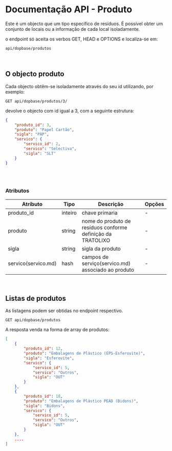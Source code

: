 # Documentação API - Produto

Este é um objecto que um tipo específico de resíduos.
É possível obter um conjunto de locais ou a informação de cada local isoladamente. 

o endpoint só aceita os verbos GET, HEAD e OPTIONS e localiza-se em:

```http request
api/dopbase/produtos
```


&nbsp;
## O objecto produto

Cada objecto obtêm-se isoladamente através do seu id utilizando, por exemplo:
 
```http request 
GET api/dopbase/produtos/3/
```
devolve o objecto com id igual a 3, com a seguinte estrutura:

```json 
{
    "produto_id": 3,
    "produto": "Papel Cartão",
    "sigla": "PAP",
    "servico": {
        "servico_id": 2,
        "servico": "Selectiva",
        "sigla": "SLT"
    }
}
    
```

&nbsp;
### Atributos

Atríbuto | Tipo | Descrição | Opções
-------- | ---- | --------- | ------
produto_id | inteiro | chave primaria | -  
produto | string | nome do produto de resíduos conforme definição da TRATOLIXO | -  
sigla | string | sigla da produto | -  
servico(servico.md) | hash | campos de serviço(servico.md) associado ao produto | -  

&nbsp;
## Listas de produtos

As listagens podem ser obtidas no endpoint respectivo.

```http request
GET api/dopbase/produtos
```
A resposta venda na forma de array de produtos:

```json
[
    {
        "produto_id": 12,
        "produto": "Embalagens de Plástico (EPS-Esferovite)",
        "sigla": "Esferovite",
        "servico": {
            "servico_id": 5,
            "servico": "Outros",
            "sigla": "OUT"
        }
    },
    {
        "produto_id": 18,
        "produto": "Embalagens de Plástico PEAD (Bidons)",
        "sigla": "Bidons",
        "servico": {
            "servico_id": 5,
            "servico": "Outros",
            "sigla": "OUT"
        }
    },
    ....
]
```

